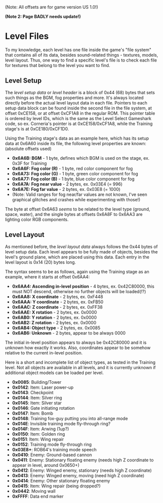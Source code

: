 (Note: All offsets are for game version US 1.0!)

**(Note 2: Page BADLY needs update!)**

# Level Files #

To my knowledge, each level has one file inside the game's "file system" that contains all of its data, besides sound-related things - textures, models, level layout. Thus, one way to find a specific level's file is to check each file for textures that belong to the level you want to find.

## Level Setup ##

The _level setup data_ or _level header_ is a block of 0x44 (68) bytes that sets such things as the BGM, fog properties and more. It's always located directly before the actual level layout data in each file. Pointers to each setup data block can be found inside the second file in the file system, at offset 0xCE158, or at offset 0xCF1A8 in the regular ROM. This pointer table is ordered by level IDs, which is the same as the Level Select Gameshark code, so ex. Corneria's pointer is at 0xCE158/0xCF1A8, while the Training stage's is at 0xCE180/0xCF1D0.

Using the Training stage's data as an example here, which has its setup data at 0x6A60 inside its file, the following level properties are known: (absolute offsets used)

  * **0x6A6B: BGM** - 1 byte, defines which BGM is used on the stage, ex. 0x3F for Training
  * **0x6A6F: Fog color (R)** - 1 byte, red color component for fog
  * **0x6A73: Fog color (G)** - 1 byte, green color component for fog
  * **0x6A77: Fog color (B)** - 1 byte, blue color component for fog
  * **0x6A7A: Fog near value** - 2 bytes, ex. 0x03E4 (= 996)
  * **0x6A7E: Fog far value** - 2 bytes, ex. 0x03E8 (= 1000)
  * (Note: Valid ranges for fog near/far values are not known, I've seen graphical glitches and crashes while experimenting with those!)

The byte at offset 0x6A63 _seems_ to be related to the level type (ground, space, water), and the single bytes at offsets 0x6A8F to 0x6AA3 are lighting color RGB components.

## Level Layout ##

As mentioned before, the _level layout data_ always follows the 0x44 bytes of level setup data. Each level appears to be fully made of objects, besides the level's ground plane, which are placed using this data. Each entry in the level layout is 0x14 (20) bytes long.

The syntax seems to be as follows, again using the Training stage as an example, where it starts at offset 0x6AA4:

  * **0x6AA4: Ascending in-level position** - 4 bytes, ex. 0x42C80000, this must NOT descend, otherwise no further objects will be loaded(!?)
  * **0x6AA8: X coordinate** - 2 bytes, ex. 0xF448
  * **0x6AAA: Y coordinate** - 2 bytes, ex. 0xFB50
  * **0x6AAC: Z coordinate** - 2 bytes, ex. 0xFF38
  * **0x6AAE: X rotation** - 2 bytes, ex. 0x0000
  * **0x6AB0: Y rotation** - 2 bytes, ex. 0x0000
  * **0x6AB2: Z rotation** - 2 bytes, ex. 0x0000
  * **0x6AB4: Object type** - 2 bytes, ex. 0x0085
  * **0x6AB6: Unknown** - 2 bytes, appear to be always 0000

The initial in-level position appears to always be 0x42C80000 and it is unknown how exactly it works. Also, coordinates appear to be somehow relative to the current in-level position.

Here is a short and incomplete list of object types, as tested in the Training level. Not all objects are available in all levels, and it is currently unknown if additional object models can be loaded per level.

  * **0x0085**: Building/Tower
  * **0x0142**: Item: Laser power-up
  * **0x0143**: Checkpoint
  * **0x0144**: Item: Silver ring
  * **0x0145**: Item: Silver star
  * **0x0146**: Gate initiating rotation
  * **0x0147**: Item: Bomb
  * **0x0148**: Training fox-guy putting you into all-range mode
  * **0x014E**: Invisible training mode fly-through ring?
  * **0x014F**: Item: Arwing (1up?)
  * **0x0150**: Item: Golden ring
  * **0x0151**: Item: Wing repair
  * **0x0152**: Training mode fly-through ring
  * **0x03E8+**: ROB64's training mode speech
  * **0x0410**: Enemy: Ground-based cannon
  * **0x0411**: Enemy: Stationary floating enemy (needs high Z coordinate to appear in level, around 0x0650+)
  * **0x0412**: Enemy: Winged enemy, stationary (needs high Z coordinate)
  * **0x0413**: Enemy: Winged enemy, moving (need high Z coordinate)
  * **0x0414**: Enemy: Other stationary floating enemy
  * **0x0415**: Item: Wing repair (being dropped?)
  * **0x0442**: Moving wall
  * **0xFFFF**: Data end marker